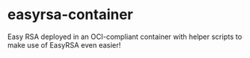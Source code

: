 # easyrsa-container
Easy RSA deployed in an OCI-compliant container with helper scripts to make use of EasyRSA even easier!
